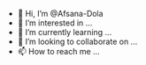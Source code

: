 - 👋 Hi, I’m @Afsana-Dola
- 👀 I’m interested in ...
- 🌱 I’m currently learning ...
- 💞️ I’m looking to collaborate on ...
- 📫 How to reach me ...

<!---
Afsana-Dola/Afsana-Dola is a ✨ special ✨ repository because its `README.md` (this file) appears on your GitHub profile.
You can click the Preview link to take a look at your changes.
--->

